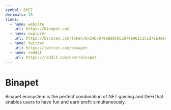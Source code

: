 ```yaml
---
symbol: BPET
decimals: 18
links:
  - name: website
    url: https://binapet.com
  - name: explorer
    url: https://bscscan.com/token/0x24D787e9B88Cb62D74e961C1C1d78E4ee47618E5
  - name: twitter
    url: https://twitter.com/binapet
  - name: reddit
    url: https://reddit.com/user/binapet
---
```


# Binapet

Binapet ecosystem is the perfect combination of NFT gaming and DeFi that enables users to have fun and earn profit simultaneously.
